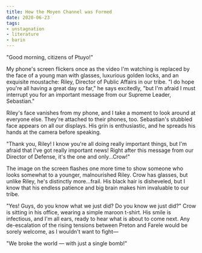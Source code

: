 ```yaml
---
title: How the Moyen Channel was Formed
date: 2020-06-23
tags:
- unstagnation
- literature
- barin
---
```


"Good morning, citizens of Ptuyo!"
<!-- excerpt -->

My phone's screen flickers once as the video I'm watching is replaced by the face of a young man with glasses, luxurious golden locks, and an exquisite moustache: Riley, Director of Public Affairs in our tribe. "I do hope you're all having a great day so far," he says excitedly, "but I'm afraid I must interrupt you for an important message from our Supreme Leader, Sebastian."

Riley's face vanishes from my phone, and I take a moment to look around at everyone else. They're attached to their phones, too. Sebastian's stubbled face appears on all our displays. His grin is enthusiastic, and he spreads his hands at the camera before speaking.

"Thank you, Riley! I know you're all doing really important things, but I'm afraid that I've got really important news! Right after this message from our Director of Defense, it's the one and only…Crow!"

The image on the screen flashes one more time to show someone who looks somewhat to a younger, malnourished Riley. Crow has glasses, but unlike Riley, he's distinctly more…frail. His black hair is disheveled, but I know that his endless patience and big brain makes him invaluable to our tribe.

"Yes! Guys, do you know what we just did? Do you know we just did?" Crow is sitting in his office, wearing a simple maroon t-shirt. His smile is infectious, and I'm all ears, ready to hear what is about to come next. Any de-escalation of the rising tensions between Preton and Farele would be sorely welcome, as I wouldn't want to fight—

"We broke the world — with just a single bomb!"
